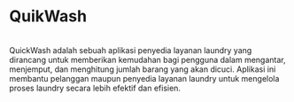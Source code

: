 
# QuikWash 
<br>
QuickWash adalah sebuah aplikasi penyedia layanan laundry yang dirancang untuk memberikan kemudahan bagi pengguna dalam mengantar, menjemput, dan menghitung jumlah barang yang akan dicuci. Aplikasi ini membantu pelanggan maupun penyedia layanan laundry untuk mengelola proses laundry secara lebih efektif dan efisien.

